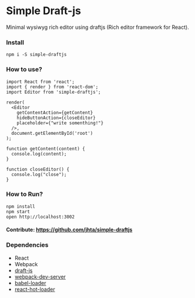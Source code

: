 Simple Draft-js
=====================

Minimal wysiwyg rich editor using draftjs (Rich editor framework for React).

### Install
```
npm i -S simple-draftjs
```

### How to use?
```
import React from 'react';
import { render } from 'react-dom';
import Editor from 'simple-draftjs';

render(
  <Editor
    getContentAction={getContent}
    hideButtonAction={closeEditor}
    placeholder={"write somenthing!"}
  />,
  document.getElementById('root')
);

function getContent(content) {
  console.log(content);
}

function closeEditor() {
  console.log("close");
}
```

### How to Run?

```
npm install
npm start
open http://localhost:3002
```
#### Contribute: https://github.com/jhta/simple-draftjs

### Dependencies

* React
* Webpack
* [draft-js](https://facebook.github.io/draft-js)
* [webpack-dev-server](https://github.com/webpack/webpack-dev-server)
* [babel-loader](https://github.com/babel/babel-loader)
* [react-hot-loader](https://github.com/gaearon/react-hot-loader)
